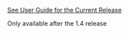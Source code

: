 [See User Guide for the Current Release](../master/server/openstorefront/openstorefront-web/src/main/resources/userhelp.md)

Only available after the 1.4 release
